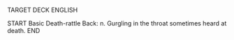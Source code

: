 TARGET DECK
ENGLISH

START
Basic
Death-rattle
Back: n. Gurgling in the throat sometimes heard at death.
END
